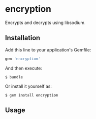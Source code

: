 # encryption

Encrypts and decrypts using libsodium.

## Installation

Add this line to your application's Gemfile:

```ruby
gem 'encryption'
```

And then execute:

    $ bundle

Or install it yourself as:

    $ gem install encryption

## Usage

